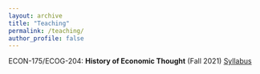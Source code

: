 ```yaml
---
layout: archive
title: "Teaching"
permalink: /teaching/
author_profile: false
---
```


ECON-175/ECOG-204: **History of Economic Thought** (Fall 2021) [Syllabus]()
